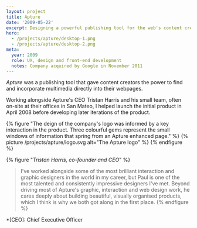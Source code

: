 ```yaml
---
layout: project
title: Apture
date: '2009-05-22'
excerpt: Designing a powerful publishing tool for the web's content creators.
hero:
  - /projects/apture/desktop-1.png
  - /projects/apture/desktop-2.png
meta:
  year: 2009
  role: UX, design and front-end development
  notes: Company acquired by Google in November 2011
---
```

_Apture_ was a publishing tool that gave content creators the power to find and incorporate multimedia directly into their webpages.

Working alongside Apture's CEO Tristan Harris and his small team, often on-site at their offices in San Mateo, I helped launch the initial product in April 2008 before developing later iterations of the product.

{% figure "The deign of the company's logo was informed by a key interaction in the product. Three colourful gems represent the small windows of information that spring from an Apture enhanced page." %}
{% picture /projects/apture/logo.svg alt="The Apture logo" %}
{% endfigure %}

{% figure "<cite>Tristan Harris, co-founder and CEO</cite>" %}
> I've worked alongside some of the most brilliant interaction and graphic designers in the world in my career, but Paul is one of the most talented and consistently impressive designers I've met. Beyond driving most of Apture's graphic, interaction and web design work, he cares deeply about building beautiful, visually organised products, which I think is why we both got along in the first place.
{% endfigure %}

*[CEO]: Chief Executive Officer
